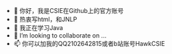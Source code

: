 - 👋 你好，我是CSIE在Github上的官方账号
- 👀 热衷写html，和JNLP
- 🌱 我正在学习Java
- 💞️ I’m looking to collaborate on ...
- 📫 你可以加我的QQ2102642815或者b站账号HawkCSIE

<!---
CreatorCSIE/CreatorCSIE is a ✨ special ✨ repository because its `README.md` (this file) appears on your GitHub profile.
You can click the Preview link to take a look at your changes.
--->
